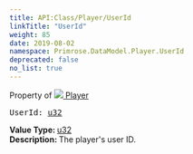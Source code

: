 ```yaml
---
title: API:Class/Player/UserId
linkTitle: "UserId"
weight: 85
date: 2019-08-02
namespace: Primrose.DataModel.Player.UserId
deprecated: false
no_list: true
---
```

Property of <a href="/docs/api-reference/Class/Player"><img src="/icons/silk/user.png"/>&nbsp;Player</a>
<pre class="method-declaration">
UserId: <a class="type" href="/docs/api-reference/System/Primitives#uint32">u32</a></pre>
<b>Value Type: </b>
<a class="type" href="/docs/api-reference/System/Primitives#uint32">u32</a>
<br/>
<b>Description: </b>
The player's user ID.

